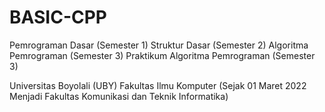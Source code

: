 # BASIC-CPP

Pemrograman Dasar (Semester 1)
Struktur Dasar (Semester 2)
Algoritma Pemrograman (Semester 3)
Praktikum Algoritma Pemrograman (Semester 3)

Universitas Boyolali (UBY)
Fakultas Ilmu Komputer
(Sejak 01 Maret 2022 Menjadi Fakultas Komunikasi dan Teknik Informatika)
